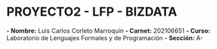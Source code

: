 # PROYECTO2 - LFP - BIZDATA

**- Nombre:** Luis Carlos Corleto Marroquín
**- Carnet:** 202106651
**- Curso:** Laboratorio de Lenguajes Formales y de Programación
**- Sección:** A-
